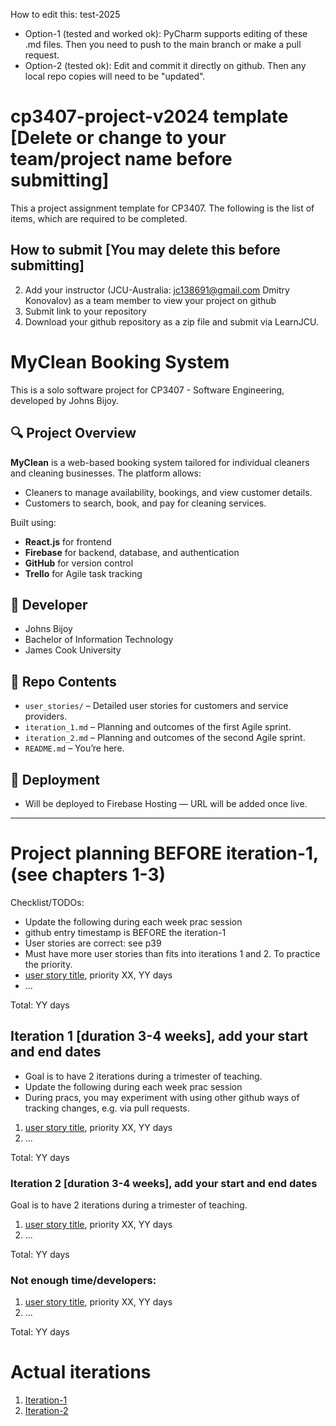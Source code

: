 
How to edit this: test-2025
* Option-1 (tested and worked ok): PyCharm supports editing of these .md files. Then you need to push to the main branch or make a pull request.
* Option-2 (tested ok): Edit and commit it directly on github. Then any local repo copies will need to be "updated".

# cp3407-project-v2024 template [Delete or change to your team/project name before submitting]

This a project assignment template for CP3407. 
The following is the list of items, which are required to be completed.

## How to submit [You may delete this before submitting]

2. Add your instructor (JCU-Australia: jc138691@gmail.com Dmitry Konovalov) as a team member to view your project on github
1. Submit link to your repository
2. Download your github repository as a zip file and submit via LearnJCU.

# MyClean Booking System

This is a solo software project for CP3407 - Software Engineering, developed by Johns Bijoy.

## 🔍 Project Overview

**MyClean** is a web-based booking system tailored for individual cleaners and cleaning businesses. The platform allows:
- Cleaners to manage availability, bookings, and view customer details.
- Customers to search, book, and pay for cleaning services.

Built using:
- **React.js** for frontend
- **Firebase** for backend, database, and authentication
- **GitHub** for version control
- **Trello** for Agile task tracking

## 👤 Developer
- Johns Bijoy  
- Bachelor of Information Technology  
- James Cook University  

## 📌 Repo Contents
- `user_stories/` – Detailed user stories for customers and service providers.
- `iteration_1.md` – Planning and outcomes of the first Agile sprint.
- `iteration_2.md` – Planning and outcomes of the second Agile sprint.
- `README.md` – You’re here.


## 🧪 Deployment
- Will be deployed to Firebase Hosting — URL will be added once live.

---




# Project planning BEFORE iteration-1, (see chapters 1-3)
Checklist/TODOs: 
* Update the following during each week prac session
* github entry timestamp is BEFORE the iteration-1
* User stories are correct: see p39
* Must have more user stories than fits into iterations 1 and 2. To practice the priority.
* [user story title](./user_stories/user_story_01_title.md), priority XX, YY days 
* ...

Total: YY days


## Iteration 1 [duration 3-4 weeks], add your start and end dates 

* Goal is to have 2 iterations during a trimester of teaching.
* Update the following during each week prac session
* During pracs, you may experiment with using other github ways of tracking changes, e.g. via pull requests.

1. [user story title](./user_stories/user_story_01_title.md), priority XX, YY days 
2. ...

Total: YY days


### Iteration 2 [duration 3-4 weeks], add your start and end dates
Goal is to have 2 iterations during a trimester of teaching.
1. [user story title](./user_stories/user_story_01_title.md), priority XX, YY days 
2. ...

Total: YY days

### Not enough time/developers: 
1. [user story title](./user_stories/user_story_01_title.md), priority XX, YY days 
2. ...

Total: YY days

# Actual iterations
1. [Iteration-1](./iteration_1.md)
2. [Iteration-2](./iteration_2.md)


